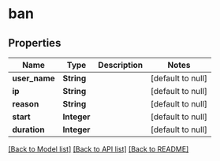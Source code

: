 # ban
## Properties

| Name | Type | Description | Notes |
|------------ | ------------- | ------------- | -------------|
| **user\_name** | **String** |  | [default to null] |
| **ip** | **String** |  | [default to null] |
| **reason** | **String** |  | [default to null] |
| **start** | **Integer** |  | [default to null] |
| **duration** | **Integer** |  | [default to null] |

[[Back to Model list]](../README.md#documentation-for-models) [[Back to API list]](../README.md#documentation-for-api-endpoints) [[Back to README]](../README.md)

